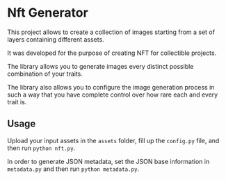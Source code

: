 # Nft Generator

This project allows to create a collection of images starting from a set of layers containing different assets.

It was developed for the purpose of creating NFT for collectible projects.

The library allows you to generate images every distinct possible combination of your traits.

The library also allows you to configure the image generation process in such a way that you have complete control over how rare each and every trait is.

## Usage

Upload your input assets in the `assets` folder, fill up the `config.py` file, and then run `python nft.py`.

In order to generate JSON metadata, set the JSON base information in `metadata.py` and then run `python metadata.py`.
